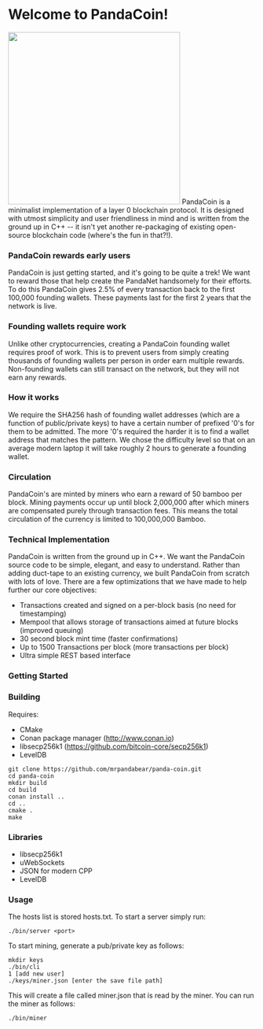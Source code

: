 Welcome to PandaCoin! 
====================
<image src="https://github.com/mr-pandabear/panda-website/blob/master/site/static/logo.png" width="350"/>
PandaCoin is a minimalist implementation of a layer 0 blockchain protocol. It is designed with utmost simplicity and user friendliness in mind and is written from the ground up in C++ -- it isn't yet another re-packaging of existing open-source blockchain code (where's the fun in that?!). 

### PandaCoin rewards early users
PandaCoin is just getting started, and it's going to be quite a trek! We want to reward those that help create the PandaNet handsomely for their efforts. To do this PandaCoin gives 2.5% of every transaction back to the first 100,000 founding wallets. These payments last for the first 2 years that the network is live.

### Founding wallets require work
Unlike other cryptocurrencies, creating a PandaCoin founding wallet requires proof of work. This is to prevent users from simply creating thousands of founding wallets per person in order earn multiple rewards. Non-founding wallets can still transact on the network, but they will not earn any rewards.

### How it works
We require the SHA256 hash of founding wallet addresses (which are a function of public/private keys) to have a certain number of prefixed '0's for them to be admitted. The more '0's required the harder it is to find a wallet address that matches the pattern. We chose the difficulty level so that on an average modern laptop it will take roughly 2 hours to generate a founding wallet.

### Circulation
PandaCoin's are minted by miners who earn a reward of 50 bamboo per block. Mining payments occur up until block 2,000,000 after which miners are compensated purely through transaction fees. This means the total circulation of the currency is limited to 100,000,000 Bamboo.


### Technical Implementation
PandaCoin is written from the ground up in C++. We want the PandaCoin source code to be simple, elegant, and easy to understand. Rather than adding duct-tape to an existing currency, we built PandaCoin from scratch with lots of love. There are a few optimizations that we have made to help further our core objectives:
* Transactions created and signed on a per-block basis (no need for timestamping)
* Mempool that allows storage of transactions aimed at future blocks (improved queuing)
* 30 second block mint time (faster confirmations)
* Up to 1500 Transactions per block (more transactions per block)
* Ultra simple REST based interface

### Getting Started

### Building
Requires:
* CMake
* Conan package manager (http://www.conan.io)
* libsecp256k1 (https://github.com/bitcoin-core/secp256k1)
* LevelDB
```
git clone https://github.com/mrpandabear/panda-coin.git
cd panda-coin
mkdir build
cd build
conan install ..
cd ..
cmake .
make
```
### Libraries
* libsecp256k1
* uWebSockets
* JSON for modern CPP
* LevelDB
### Usage
The hosts list is stored hosts.txt. To start a server simply run:
```
./bin/server <port>
```

To start mining, generate a pub/private key as follows:
```
mkdir keys
./bin/cli
1 [add new user]
./keys/miner.json [enter the save file path]
```

This will create a file called miner.json that is read by the miner. You can run the miner as follows:
```
./bin/miner
```







